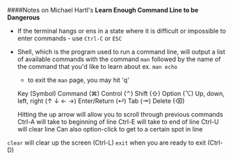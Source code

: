 ####Notes on Michael Hartl's **Learn Enough Command Line to be Dangerous**

- If the terminal hangs or ens in a state where it is difficult or impossible to enter commands - use `Ctrl-C` or `ESC`

- Shell, which is the program used to run a command line, will output a list of available commands with the command `man` followed by the name of the command that you'd like to learn about ex. `man echo`

  - to exit the `man` page, you may hit 'q'


   
  Key (Symbol)
  Command	(⌘)
  Control	(⌃)
  Shift	(⇧)
  Option (⌥)
  Up, down, left, right	(↑ ↓ ← →)
  Enter/Return	(↵)
  Tab	(⇥)
  Delete	(⌫)

  Hitting the up arrow will allow you to scroll through previous commands
  Ctrl-A will take to beginning of line
  Ctrl-E will take to end of line
  Ctrl-U will clear line
  Can also option-click to get to a certain spot in line

`clear` will clear up the screen (Ctrl-L)
`exit` when you are ready to exit (Ctrl-D)
